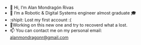 - 👋 Hi, I’m Alan Mondragón Rivas
- 🤖 I’m a Robotic & Digital Systems engineer almost graduate 🎓
-  :shipit: Lost my first account :(
- 🔖Working on this new one and try to recoverd what a lost. 
- 📫 You can contact me on my personal email: alanmondragonr@gmail.com

<!---
AlanMR20/AlanMR20 is a ✨ special ✨ repository because its `README.md` (this file) appears on your GitHub profile.
You can click the Preview link to take a look at your changes.
--->
